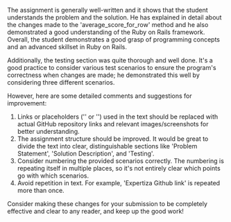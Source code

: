 The assignment is generally well-written and it shows that the student understands the problem and the solution. He has explained in detail about the changes made to the 'average_score_for_row' method and he also demonstrated a good understanding of the Ruby on Rails framework. Overall, the student demonstrates a good grasp of programming concepts and an advanced skillset in Ruby on Rails.

Additionally, the testing section was quite thorough and well done. It's a good practice to consider various test scenarios to ensure the program's correctness when changes are made; he demonstrated this well by considering three different scenarios.

However, here are some detailed comments and suggestions for improvement:

1. Links or placeholders ('<link>' or '<image>') used in the text should be replaced with actual GitHub repository links and relevant images/screenshots for better understanding.
2. The assignment structure should be improved. It would be great to divide the text into clear, distinguishable sections like 'Problem Statement', 'Solution Description', and 'Testing'. 
3. Consider numbering the provided scenarios correctly. The numbering is repeating itself in multiple places, so it's not entirely clear which points go with which scenarios.
4. Avoid repetition in text. For example, 'Expertiza Github link' is repeated more than once. 

Consider making these changes for your submission to be completely effective and clear to any reader, and keep up the good work!
